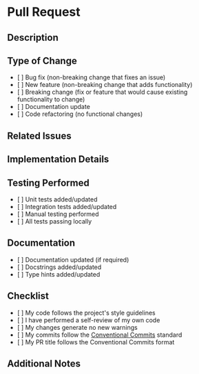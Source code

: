 # Pull Request

## Description

<!-- Provide a clear and concise description of the changes -->

## Type of Change

<!-- Select one by changing [ ] to [x] -->

- \[ \] Bug fix (non-breaking change that fixes an issue)
- \[ \] New feature (non-breaking change that adds functionality)
- \[ \] Breaking change (fix or feature that would cause existing functionality to change)
- \[ \] Documentation update
- \[ \] Code refactoring (no functional changes)

## Related Issues

<!-- Link to any related issues this PR addresses -->

<!-- Example: Fixes #123 or Closes #456 -->

## Implementation Details

<!-- Provide a brief overview of how you implemented the changes -->

## Testing Performed

<!-- Describe the tests you ran to verify your changes -->

- \[ \] Unit tests added/updated
- \[ \] Integration tests added/updated
- \[ \] Manual testing performed
- \[ \] All tests passing locally

## Documentation

<!-- Put an x in the boxes that apply -->

- \[ \] Documentation updated (if required)
- \[ \] Docstrings added/updated
- \[ \] Type hints added/updated

## Checklist

<!-- Put an x in the boxes that apply -->

- \[ \] My code follows the project's style guidelines
- \[ \] I have performed a self-review of my own code
- \[ \] My changes generate no new warnings
- \[ \] My commits follow the [Conventional Commits](https://www.conventionalcommits.org/) standard
- \[ \] My PR title follows the Conventional Commits format

## Additional Notes

<!-- Add any other context about the PR here -->
